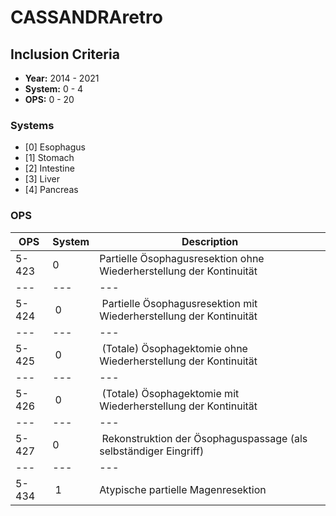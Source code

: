 # CASSANDRAretro

## Inclusion Criteria
- **Year:** 2014 - 2021
- **System:** 0 - 4
- **OPS:** 0 - 20

### Systems
- [0] Esophagus
- [1] Stomach
- [2] Intestine
- [3] Liver
- [4] Pancreas

### OPS
OPS | System | Description
--- | --- | ---
5-423 | 0 | Partielle Ösophagusresektion ohne Wiederherstellung der Kontinuität
--- | --- | ---
5-424 | 0 | Partielle Ösophagusresektion mit Wiederherstellung der Kontinuität
--- | --- | ---
5-425 | 0 | (Totale) Ösophagektomie ohne Wiederherstellung der Kontinuität
--- | --- | ---
5-426 | 0 | (Totale) Ösophagektomie mit Wiederherstellung der Kontinuität
--- | --- | ---
5-427 | 0 | Rekonstruktion der Ösophaguspassage (als selbständiger Eingriff)
--- | --- | ---
5-434 | 1 | Atypische partielle Magenresektion
